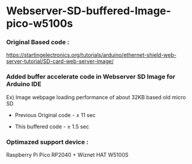 # Webserver-SD-buffered-Image-pico-w5100s


### Original Based code : 

https://startingelectronics.org/tutorials/arduino/ethernet-shield-web-server-tutorial/SD-card-web-server-image/



### Added buffer accelerate code in Webserver SD Image for Arduino IDE

Ex) Image webpage loading performance of about 32KB based old micro SD
 
 - Previous Original code - ± 11 sec
 
 - This buffered code - ± 1.5 sec



### Optimazed support device :
 
 Raspberry Pi Pico RP2040 + Wiznet HAT W5100S
 
